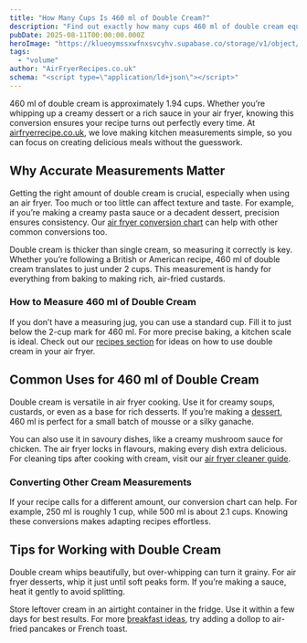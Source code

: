 ```yaml
---
title: "How Many Cups Is 460 ml of Double Cream?"
description: "Find out exactly how many cups 460 ml of double cream equals for perfect baking and cooking conversions every time."
pubDate: 2025-08-11T00:00:00.000Z
heroImage: "https://klueoymssxwfnxsvcyhv.supabase.co/storage/v1/object/public/md/how-many-cups-is-460-ml-of-double-cream-fbce4d37.webp"
tags:
  - "volume"
author: "AirFryerRecipes.co.uk"
schema: "<script type=\"application/ld+json\"></script>"
---
```


<p>460 ml of double cream is approximately 1.94 cups. Whether you’re whipping up a creamy dessert or a rich sauce in your air fryer, knowing this conversion ensures your recipe turns out perfectly every time. At <a href=https://www.airfryerrecipe.co.uk>airfryerrecipe.co.uk</a>, we love making kitchen measurements simple, so you can focus on creating delicious meals without the guesswork.</p>  

<h2>Why Accurate Measurements Matter</h2>  
<p>Getting the right amount of double cream is crucial, especially when using an air fryer. Too much or too little can affect texture and taste. For example, if you’re making a creamy pasta sauce or a decadent dessert, precision ensures consistency. Our <a href=https://www.airfryerrecipe.co.uk/air-fryer-conversion-chart>air fryer conversion chart</a> can help with other common conversions too.</p>  

<p>Double cream is thicker than single cream, so measuring it correctly is key. Whether you’re following a British or American recipe, 460 ml of double cream translates to just under 2 cups. This measurement is handy for everything from baking to making rich, air-fried custards.</p>  

<h3>How to Measure 460 ml of Double Cream</h3>  
<p>If you don’t have a measuring jug, you can use a standard cup. Fill it to just below the 2-cup mark for 460 ml. For more precise baking, a kitchen scale is ideal. Check out our <a href=https://www.airfryerrecipe.co.uk/recipes>recipes section</a> for ideas on how to use double cream in your air fryer.</p>  

<h2>Common Uses for 460 ml of Double Cream</h2>  
<p>Double cream is versatile in air fryer cooking. Use it for creamy soups, custards, or even as a base for rich desserts. If you’re making a <a href=https://www.airfryerrecipe.co.uk/recipe-category/dessert>dessert</a>, 460 ml is perfect for a small batch of mousse or a silky ganache.</p>  

<p>You can also use it in savoury dishes, like a creamy mushroom sauce for chicken. The air fryer locks in flavours, making every dish extra delicious. For cleaning tips after cooking with cream, visit our <a href=https://www.airfryerrecipe.co.uk/air-fryer-cleaner>air fryer cleaner guide</a>.</p>  

<h3>Converting Other Cream Measurements</h3>  
<p>If your recipe calls for a different amount, our conversion chart can help. For example, 250 ml is roughly 1 cup, while 500 ml is about 2.1 cups. Knowing these conversions makes adapting recipes effortless.</p>  

<h2>Tips for Working with Double Cream</h2>  
<p>Double cream whips beautifully, but over-whipping can turn it grainy. For air fryer desserts, whip it just until soft peaks form. If you’re making a sauce, heat it gently to avoid splitting.</p>  

<p>Store leftover cream in an airtight container in the fridge. Use it within a few days for best results. For more <a href=https://www.airfryerrecipe.co.uk/recipe-category/breakfast>breakfast ideas</a>, try adding a dollop to air-fried pancakes or French toast.</p>